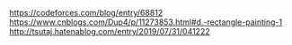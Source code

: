 https://codeforces.com/blog/entry/68812
https://www.cnblogs.com/Dup4/p/11273853.html#d.-rectangle-painting-1
http://tsutaj.hatenablog.com/entry/2019/07/31/041222